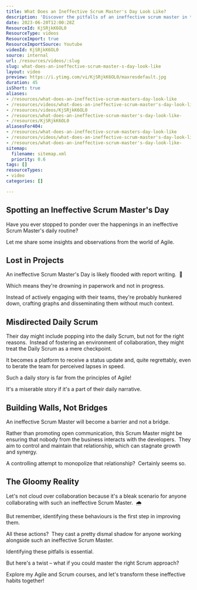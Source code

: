 ```yaml
---
title: What Does an Ineffective Scrum Master's Day Look Like?
description: 'Discover the pitfalls of an ineffective scrum master in this insightful short video by Martin Hinshelwood. Learn what to avoid for agile success! #scrum #agile'
date: 2023-06-20T12:00:28Z
ResourceId: KjSRjkK6OL0
ResourceType: videos
ResourceImport: true
ResourceImportSource: Youtube
videoId: KjSRjkK6OL0
source: internal
url: /resources/videos/:slug
slug: what-does-an-ineffective-scrum-master-s-day-look-like
layout: video
preview: https://i.ytimg.com/vi/KjSRjkK6OL0/maxresdefault.jpg
duration: 45
isShort: true
aliases:
- /resources/what-does-an-ineffective-scrum-masters-day-look-like
- /resources/videos/what-does-an-ineffective-scrum-master's-day-look-like-
- /resources/videos/KjSRjkK6OL0
- /resources/what-does-an-ineffective-scrum-master's-day-look-like-
- /resources/KjSRjkK6OL0
aliasesFor404:
- /resources/what-does-an-ineffective-scrum-masters-day-look-like
- /resources/videos/what-does-an-ineffective-scrum-master's-day-look-like-
- /resources/what-does-an-ineffective-scrum-master's-day-look-like-
sitemap:
  filename: sitemap.xml
  priority: 0.6
tags: []
resourceTypes:
- video
categories: []

---
```

## Spotting an Ineffective Scrum Master's Day

Have you ever stopped to ponder over the happenings in an ineffective Scrum Master's daily routine?

Let me share some insights and observations from the world of Agile.

## Lost in Projects

An ineffective Scrum Master's Day is likely flooded with report writing.  🚫

Which means they're drowning in paperwork and not in progress.

Instead of actively engaging with their teams, they're probably hunkered down, crafting graphs and disseminating them without much context.

## Misdirected Daily Scrum

Their day might include popping into the daily Scrum, but not for the right reasons.  Instead of fostering an environment of collaboration, they might treat the Daily Scrum as a mere checkpoint.

It becomes a platform to receive a status update and, quite regrettably, even to berate the team for perceived lapses in speed.

Such a daily story is far from the principles of Agile!

It's a miserable story if it's a part of their daily narrative.

## Building Walls, Not Bridges

An ineffective Scrum Master will become a barrier and not a bridge.

Rather than promoting open communication, this Scrum Master might be ensuring that nobody from the business interacts with the developers.  They aim to control and maintain that relationship, which can stagnate growth and synergy.

A controlling attempt to monopolize that relationship?  Certainly seems so.

## The Gloomy Reality

Let's not cloud over collaboration because it's a bleak scenario for anyone collaborating with such an ineffective Scrum Master.  🌧️

But remember, identifying these behaviours is the first step in improving them. 

All these actions?  They cast a pretty dismal shadow for anyone working alongside such an ineffective Scrum Master.

Identifying these pitfalls is essential.

But here's a twist – what if you could master the right Scrum approach?

Explore my Agile and Scrum courses, and let's transform these ineffective habits together!
